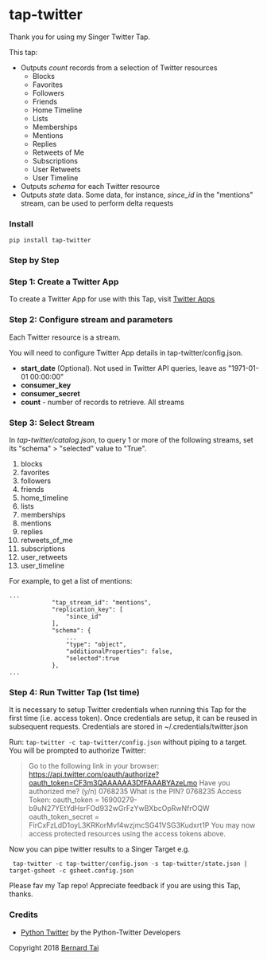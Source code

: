 # tap-twitter

Thank you for using my Singer Twitter Tap.

This tap: 

- Outputs *count* records from a selection of Twitter resources
  - Blocks
  - Favorites
  - Followers
  - Friends
  - Home Timeline
  - Lists
  - Memberships
  - Mentions
  - Replies
  - Retweets of Me 
  - Subscriptions
  - User Retweets 
  - User Timeline
- Outputs *schema* for each Twitter resource
- Outputs *state* data. Some data, for instance, *since_id* in the "mentions" stream, can be used to perform delta requests

### Install

```pip install tap-twitter```

### Step by Step

### Step 1: Create a Twitter App

To create a Twitter App for use with this Tap, visit [Twitter Apps](https://apps.twitter.com)

### Step 2: Configure stream and parameters

Each Twitter resource is a stream. 

You will need to configure Twitter App details in tap-twitter/config.json. 

  - **start_date** (Optional). Not used in Twitter API queries, leave as "1971-01-01 00:00:00"
  - **consumer_key**
  - **consumer_secret**
  - **count** - number of records to retrieve. All streams


### Step 3: Select Stream

In *tap-twitter/catalog.json*, to query 1 or more of the following streams, set its "schema" > "selected" value to "True". 

  1.  blocks
  1. favorites
  1. followers
  1. friends
  1. home_timeline
  1. lists
  1. memberships
  1. mentions
  1. replies
  1. retweets_of_me 
  1. subscriptions
  1. user_retweets
  1. user_timeline

For example, to get a list of mentions: 

``` 
...
            "tap_stream_id": "mentions",
            "replication_key": [
                "since_id"
            ],
            "schema": {
                ...
                "type": "object",
                "additionalProperties": false,
                "selected":true
            },
...
```

### Step 4: Run Twitter Tap (1st time)

It is necessary to setup Twitter credentials when running this Tap for the first time (i.e. access token). Once credentials are setup, it can be reused in subsequent requests. Credentials are stored in ~/.credentials/twitter.json

Run: ```tap-twitter -c tap-twitter/config.json``` without piping to a target. You will be prompted to authorize Twitter: 

> Go to the following link in your browser:
> https://api.twitter.com/oauth/authorize?oauth_token=CF3m3QAAAAAA3DfFAAABYAzeLmo
> Have you authorized me? (y/n) 0768235
> What is the PIN? 0768235
> Access Token:
> oauth_token = 16900279-b9uN27YEtYdHsrFOd932wGrFzYwBXbcOpRwNfrOQW
> oauth_token_secret = FirCxFzLdD1oyL3KRKorMvf4wzjmcSG41VSG3Kudxrt1P
> You may now access protected resources using the access tokens above. 

Now you can pipe twitter results to a Singer Target e.g.

``` tap-twitter -c tap-twitter/config.json -s tap-twitter/state.json | target-gsheet -c gsheet.config.json```

Please fav my Tap repo! Appreciate feedback if you are using this Tap, thanks.

### Credits

* [Python Twitter](https://github.com/bear/python-twitter) by the Python-Twitter Developers

Copyright 2018 [Bernard Tai](http://bernardtai.net)
